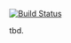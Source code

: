 [![Build Status](https://travis-ci.org/JSchwehn/JobQueue.png?branch=master)](https://travis-ci.org/JSchwehn/JobQueue)

tbd.